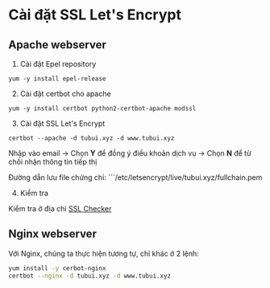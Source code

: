 # Cài đặt SSL Let's Encrypt

## Apache webserver

1. Cài đặt Epel repository

```yum -y install epel-release```

2. Cài đặt certbot cho apache

```yum -y install certbot python2-certbot-apache modssl```

3. Cài đặt SSL Let's Encrypt

```certbot --apache -d tubui.xyz -d www.tubui.xyz```

Nhập vào email -> Chọn **Y** để đồng ý điều khoản dịch vụ -> Chọn **N** để từ chối nhận thông tin tiếp thị

Đường dẫn lưu file chứng chỉ: ```/etc/letsencrypt/live/tubui.xyz/fullchain.pem

4. Kiểm tra

Kiểm tra ở địa chỉ [SSL Checker](https://www.sslshopper.com/ssl-checker.html)

## Nginx webserver

Với Nginx, chúng ta thực hiện tương tự, chỉ khác ở 2 lệnh:

```sh
yum install -y cerbot-nginx
certbot --nginx -d tubui.xyz -d www.tubui.xyz
```
